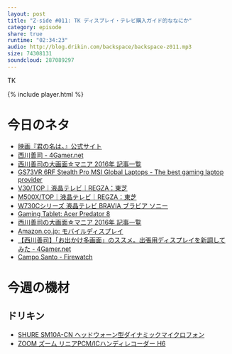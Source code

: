 ```yaml
---
layout: post
title: "Z-side #011: TK ディスプレイ・テレビ購入ガイド的ななにか"
category: episode
share: true
runtime: "02:34:23"
audio: http://blog.drikin.com/backspace/backspace-z011.mp3
size: 74308131
soundcloud: 287089297
---
```

TK

{% include player.html %}

# 今日のネタ

* [映画『君の名は。』公式サイト](http://www.kiminona.com/index.html)
* [西川善司 - 4Gamer.net](http://www.4gamer.net/words/000/W00064/)
* [西川善司の大画面☆マニア 2016年 記事一覧](http://av.watch.impress.co.jp/docs/series/dg/)
* [GS73VR 6RF Stealth Pro  MSI Global  Laptops - The best gaming laptop provider](https://www.msi.com/Laptop/GS73VR-6RF-Stealth-Pro.html#hero-overview)
* [V30/TOP｜液晶テレビ｜REGZA：東芝](http://www.toshiba.co.jp/regza/lineup/v30/index_j.html)
* [M500X/TOP｜液晶テレビ｜REGZA：東芝](http://www.toshiba.co.jp/regza/lineup/m500x/index_j.html)
* [W730Cシリーズ  液晶テレビ BRAVIA ブラビア  ソニー](http://www.sony.jp/bravia/products/KJ-W730C/)
* [Gaming Tablet: Acer Predator 8](http://www.acer.com/ac/en/US/content/predator-8-series)
* [西川善司の大画面☆マニア 2016年 記事一覧](http://av.watch.impress.co.jp/docs/series/dg/)
* [Amazon.co.jp: モバイルディスプレイ](http://amzn.to/2dP7NxK)
* [【西川善司】「お出かけ多画面」のススメ。出張用ディスプレイを新調してみた - 4Gamer.net](http://www.4gamer.net/games/095/G009575/20140130065/)
* [Campo Santo - Firewatch](http://www.firewatchgame.com/)

# 今週の機材

## ドリキン
* [SHURE  SM10A-CN ヘッドウォーン型ダイナミックマイクロフォン](http://amzn.to/1LXIGkV) 
* [ZOOM ズーム リニアPCM/ICハンディレコーダー H6](http://amzn.to/29BOo5n)
